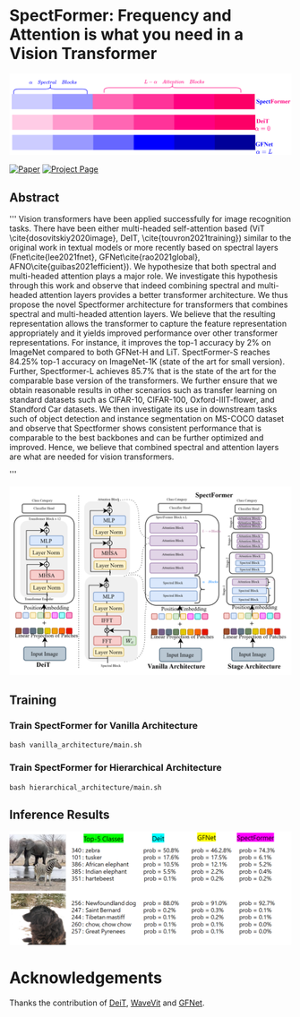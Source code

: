 # SpectFormer: Frequency and Attention is what you need in a Vision Transformer


![Intro](vanilla_architecture/figs/SpectFormer.png)

[![Paper](http://img.shields.io/badge/Paper-arxiv.2304.06446-B31B1B.svg)](https://arxiv.org/abs/2304.06446)
[![Project Page](https://img.shields.io/badge/Project%20Page-SpectFormer-B31B1B.svg)](https://badripatro.github.io/SpectFormers/)

## Abstract

'''
Vision transformers have been applied successfully for image recognition tasks. There have been either multi-headed self-attention based (ViT \cite{dosovitskiy2020image}, DeIT, \cite{touvron2021training}) similar to the original work in textual models or more recently based on spectral layers (Fnet\cite{lee2021fnet}, GFNet\cite{rao2021global}, AFNO\cite{guibas2021efficient}). We hypothesize that both spectral and multi-headed attention plays a major role. We investigate this hypothesis through this work and observe that indeed combining spectral and multi-headed attention layers provides a better transformer architecture. We thus propose the novel Spectformer architecture for transformers that combines spectral and multi-headed attention layers. We believe that the resulting representation allows the transformer to capture the feature representation appropriately and it yields improved performance over other transformer representations. For instance, it improves the top-1 accuracy by 2\% on ImageNet compared to both GFNet-H and LiT. SpectFormer-S reaches 84.25\% top-1 accuracy on ImageNet-1K (state of the art for small version). Further, Spectformer-L achieves 85.7\% that is the state of the art for the comparable base version of the transformers. We further ensure that we obtain reasonable results in other scenarios such as transfer learning on standard datasets such as CIFAR-10, CIFAR-100, Oxford-IIIT-flower, and Standford Car datasets.  We then investigate its use in downstream tasks such of object detection and instance segmentation on MS-COCO dataset and observe that Spectformer shows consistent performance that is comparable to the best backbones and can be further optimized and improved. Hence, we believe that combined spectral and attention layers are what are needed for vision transformers.

'''

![Main Model](vanilla_architecture/figs/SpectFormer_main.png)

## Training

### Train SpectFormer for Vanilla Architecture 
```
bash vanilla_architecture/main.sh
```


### Train SpectFormer for Hierarchical Architecture 
```
bash hierarchical_architecture/main.sh
```

## Inference Results
![Inference](vanilla_architecture/figs/inference.png)

# Acknowledgements
Thanks the contribution of [DeiT](https://github.com/facebookresearch/deit), [WaveVit](https://github.com/YehLi/ImageNetModel)  and [GFNet](https://github.com/raoyongming/GFNet).
